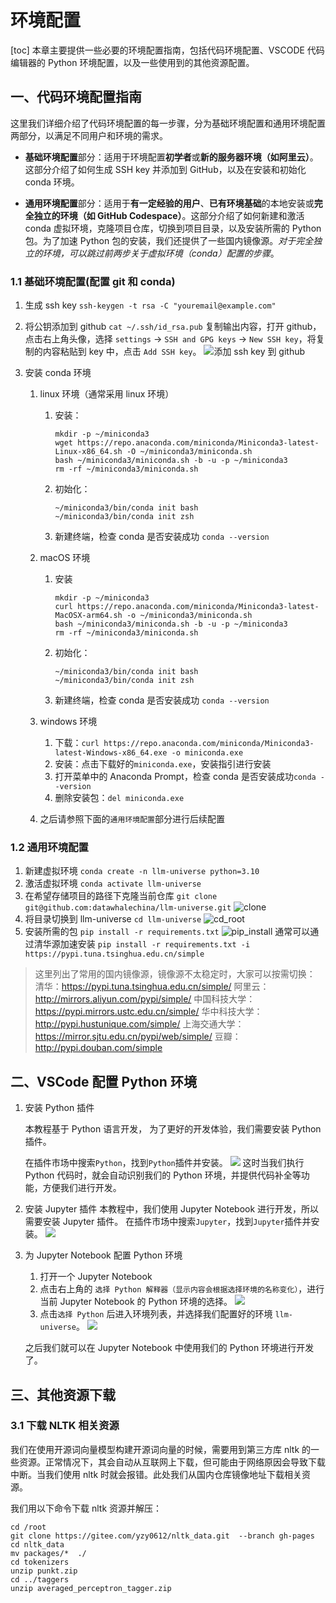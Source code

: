 # 环境配置

[toc]
本章主要提供一些必要的环境配置指南，包括代码环境配置、VSCODE 代码编辑器的 Python 环境配置，以及一些使用到的其他资源配置。

## 一、代码环境配置指南

这里我们详细介绍了代码环境配置的每一步骤，分为基础环境配置和通用环境配置两部分，以满足不同用户和环境的需求。

- **基础环境配置**部分：适用于环境配置**初学者**或**新的服务器环境（如阿里云）**。这部分介绍了如何生成 SSH key 并添加到 GitHub，以及在安装和初始化 conda 环境。

- **通用环境配置**部分：适用于**有一定经验的用户**、**已有环境基础**的本地安装或**完全独立的环境（如 GitHub Codespace）**。这部分介绍了如何新建和激活 conda 虚拟环境，克隆项目仓库，切换到项目目录，以及安装所需的 Python 包。为了加速 Python 包的安装，我们还提供了一些国内镜像源。*对于完全独立的环境，可以跳过前两步关于虚拟环境（conda）配置的步骤*。

### 1.1 基础环境配置(配置 git 和 conda)

1. 生成 ssh key
   `ssh-keygen -t rsa -C "youremail@example.com"`
2. 将公钥添加到 github
   `cat ~/.ssh/id_rsa.pub`
   复制输出内容，打开 github，点击右上角头像，选择 `settings` -> `SSH and GPG keys` -> `New SSH key`，将复制的内容粘贴到 key 中，点击 `Add SSH key`。
   ![添加 ssh key 到 github](../../figures/C1-1-github_ssh.png)

3. 安装 conda 环境

   1. linux 环境（通常采用 linux 环境）

      1. 安装：

         ```shell
         mkdir -p ~/miniconda3
         wget https://repo.anaconda.com/miniconda/Miniconda3-latest-Linux-x86_64.sh -O ~/miniconda3/miniconda.sh
         bash ~/miniconda3/miniconda.sh -b -u -p ~/miniconda3
         rm -rf ~/miniconda3/miniconda.sh
         ```

      2. 初始化：

         ```shell
         ~/miniconda3/bin/conda init bash
         ~/miniconda3/bin/conda init zsh
         ```

      3. 新建终端，检查 conda 是否安装成功 `conda --version`

   2. macOS 环境

      1. 安装

         ```shell
         mkdir -p ~/miniconda3
         curl https://repo.anaconda.com/miniconda/Miniconda3-latest-MacOSX-arm64.sh -o ~/miniconda3/miniconda.sh
         bash ~/miniconda3/miniconda.sh -b -u -p ~/miniconda3
         rm -rf ~/miniconda3/miniconda.sh
         ```

      2. 初始化：

         ```shell
         ~/miniconda3/bin/conda init bash
         ~/miniconda3/bin/conda init zsh
         ```

      3. 新建终端，检查 conda 是否安装成功 `conda --version`

   3. windows 环境
      1. 下载：`curl https://repo.anaconda.com/miniconda/Miniconda3-latest-Windows-x86_64.exe -o miniconda.exe`
      2. 安装：点击下载好的`miniconda.exe`，安装指引进行安装
      3. 打开菜单中的 Anaconda Prompt，检查 conda 是否安装成功`conda --version`
      4. 删除安装包：`del miniconda.exe`
   4. 之后请参照下面的`通用环境配置`部分进行后续配置

### 1.2 通用环境配置

1. 新建虚拟环境
   `conda create -n llm-universe python=3.10`
2. 激活虚拟环境
   `conda activate llm-universe`
3. 在希望存储项目的路径下克隆当前仓库
   `git clone git@github.com:datawhalechina/llm-universe.git`
   ![clone](../../figures/C1-7-clone.png)
4. 将目录切换到 llm-universe
   `cd llm-universe`
   ![cd_root](../../figures/C1-7-cd_root.png)
5. 安装所需的包
   `pip install -r requirements.txt`
   ![pip_install](../../figures/C1-7-pip_install.png)
   通常可以通过清华源加速安装
   `pip install -r requirements.txt -i https://pypi.tuna.tsinghua.edu.cn/simple`

> 这里列出了常用的国内镜像源，镜像源不太稳定时，大家可以按需切换：
> 清华：https://pypi.tuna.tsinghua.edu.cn/simple/
> 阿里云：http://mirrors.aliyun.com/pypi/simple/
> 中国科技大学：https://pypi.mirrors.ustc.edu.cn/simple/
> 华中科技大学：http://pypi.hustunique.com/simple/
> 上海交通大学：https://mirror.sjtu.edu.cn/pypi/web/simple/
> 豆瓣：http://pypi.douban.com/simple

## 二、VSCode 配置 Python 环境

1. 安装 Python 插件

   本教程基于 Python 语言开发， 为了更好的开发体验，我们需要安装 Python 插件。

   在插件市场中搜索`Python`，找到`Python`插件并安装。
   ![](../../figures/C1-7-python_plugin.png)
   这时当我们执行 Python 代码时，就会自动识别我们的 Python 环境，并提供代码补全等功能，方便我们进行开发。

2. 安装 Jupyter 插件
   本教程中，我们使用 Jupyter Notebook 进行开发，所以需要安装 Jupyter 插件。
   在插件市场中搜索`Jupyter`，找到`Jupyter`插件并安装。
   ![](../../figures/C1-7-jupyter_plugin.png)

3. 为 Jupyter Notebook 配置 Python 环境

   1. 打开一个 Jupyter Notebook
   2. 点击右上角的 `选择 Python 解释器（显示内容会根据选择环境的名称变化）`，进行当前 Jupyter Notebook 的 Python 环境的选择。
      ![](../../figures/C1-7-jupyter_python.png)
   3. 点击`选择 Python` 后进入环境列表，并选择我们配置好的环境 `llm-universe`。
      ![](../../figures/C1-7-jupyter_env_list.png)

   之后我们就可以在 Jupyter Notebook 中使用我们的 Python 环境进行开发了。

## 三、其他资源下载

### 3.1 下载 NLTK 相关资源

我们在使用开源词向量模型构建开源词向量的时候，需要用到第三方库 nltk 的一些资源。正常情况下，其会自动从互联网上下载，但可能由于网络原因会导致下载中断。当我们使用 nltk 时就会报错。此处我们从国内仓库镜像地址下载相关资源。

我们用以下命令下载 nltk 资源并解压：

```shell
cd /root
git clone https://gitee.com/yzy0612/nltk_data.git  --branch gh-pages
cd nltk_data
mv packages/*  ./
cd tokenizers
unzip punkt.zip
cd ../taggers
unzip averaged_perceptron_tagger.zip
```
